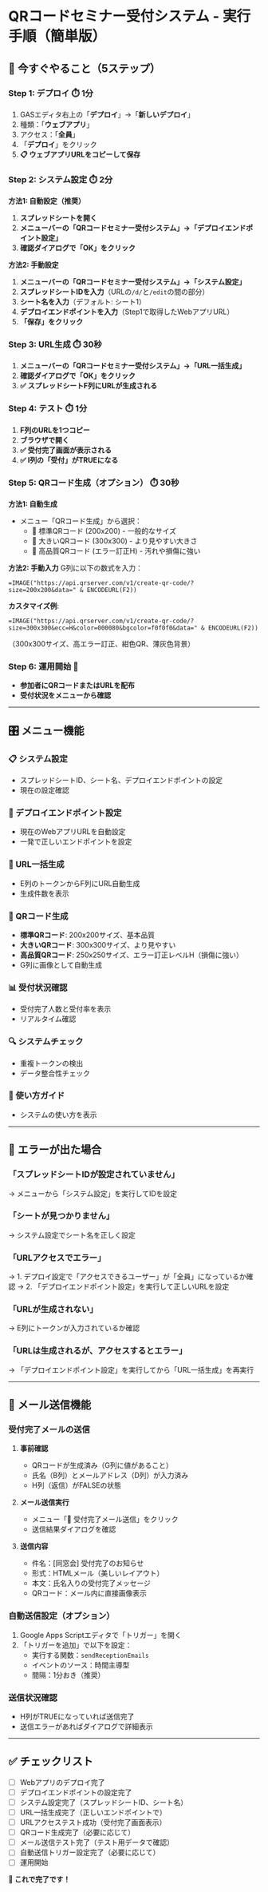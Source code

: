 # QRコードセミナー受付システム - 実行手順（簡単版）

## 🎯 **今すぐやること（5ステップ）**

### **Step 1: デプロイ** ⏱️ 1分
1. GASエディタ右上の「**デプロイ**」→「**新しいデプロイ**」
2. 種類：「**ウェブアプリ**」
3. アクセス：「**全員**」
4. 「**デプロイ**」をクリック
5. **📋 ウェブアプリURLをコピーして保存**

### **Step 2: システム設定** ⏱️ 2分
**方法1: 自動設定（推奨）**
1. **スプレッドシートを開く**
2. **メニューバーの「QRコードセミナー受付システム」→「デプロイエンドポイント設定」**
3. **確認ダイアログで「OK」をクリック**

**方法2: 手動設定**
1. **メニューバーの「QRコードセミナー受付システム」→「システム設定」**
2. **スプレッドシートIDを入力**（URLの`/d/`と`/edit`の間の部分）
3. **シート名を入力**（デフォルト: シート1）
4. **デプロイエンドポイントを入力**（Step1で取得したWebアプリURL）
5. **「保存」をクリック**

### **Step 3: URL生成** ⏱️ 30秒
1. **メニューバーの「QRコードセミナー受付システム」→「URL一括生成」**
2. **確認ダイアログで「OK」をクリック**
3. **✅ スプレッドシートF列にURLが生成される**

### **Step 4: テスト** ⏱️ 1分
1. **F列のURLを1つコピー**
2. **ブラウザで開く**
3. **✅ 受付完了画面が表示される**
4. **✅ I列の「受付」がTRUEになる**

### **Step 5: QRコード生成（オプション）** ⏱️ 30秒
**方法1: 自動生成**
- メニュー「QRコード生成」から選択：
  - 📱 標準QRコード (200x200) - 一般的なサイズ
  - 📱 大きいQRコード (300x300) - より見やすい大きさ
  - 📱 高品質QRコード (エラー訂正H) - 汚れや損傷に強い

**方法2: 手動入力**
G列に以下の数式を入力：
```
=IMAGE("https://api.qrserver.com/v1/create-qr-code/?size=200x200&data=" & ENCODEURL(F2))
```

**カスタマイズ例**:
```
=IMAGE("https://api.qrserver.com/v1/create-qr-code/?size=300x300&ecc=H&color=000080&bgcolor=f0f0f0&data=" & ENCODEURL(F2))
```
（300x300サイズ、高エラー訂正、紺色QR、薄灰色背景）

### **Step 6: 運用開始** 🎉
- **参加者にQRコードまたはURLを配布**
- **受付状況をメニューから確認**

---

## 🎛️ **メニュー機能**

### **📋 システム設定**
- スプレッドシートID、シート名、デプロイエンドポイントの設定
- 現在の設定確認

### **🚀 デプロイエンドポイント設定**
- 現在のWebアプリURLを自動設定
- 一発で正しいエンドポイントを設定

### **🔗 URL一括生成** 
- E列のトークンからF列にURL自動生成
- 生成件数を表示

### **📱 QRコード生成**
- **標準QRコード**: 200x200サイズ、基本品質
- **大きいQRコード**: 300x300サイズ、より見やすい
- **高品質QRコード**: 250x250サイズ、エラー訂正レベルH（損傷に強い）
- G列に画像として自動生成

### **📊 受付状況確認**
- 受付完了人数と受付率を表示
- リアルタイム確認

### **🔍 システムチェック**
- 重複トークンの検出
- データ整合性チェック

### **📖 使い方ガイド**
- システムの使い方を表示

---

## 🚨 **エラーが出た場合**

### **「スプレッドシートIDが設定されていません」**
→ メニューから「システム設定」を実行してIDを設定

### **「シートが見つかりません」**
→ システム設定でシート名を正しく設定

### **「URLアクセスでエラー」**
→ 1. デプロイ設定で「アクセスできるユーザー」が「全員」になっているか確認
→ 2. 「デプロイエンドポイント設定」を実行して正しいURLを設定

### **「URLが生成されない」**
→ E列にトークンが入力されているか確認

### **「URLは生成されるが、アクセスするとエラー」**
→ 「デプロイエンドポイント設定」を実行してから「URL一括生成」を再実行

---

## 📧 **メール送信機能**

### **受付完了メールの送信**
1. **事前確認**
   - QRコードが生成済み（G列に値があること）
   - 氏名（B列）とメールアドレス（D列）が入力済み
   - H列（返信）がFALSEの状態

2. **メール送信実行**
   - メニュー「📧 受付完了メール送信」をクリック
   - 送信結果ダイアログを確認

3. **送信内容**
   - 件名：[同窓会] 受付完了のお知らせ
   - 形式：HTMLメール（美しいレイアウト）
   - 本文：氏名入りの受付完了メッセージ
   - QRコード：メール内に直接画像表示

### **自動送信設定（オプション）**
1. Google Apps Scriptエディタで「トリガー」を開く
2. 「トリガーを追加」で以下を設定：
   - 実行する関数：`sendReceptionEmails`
   - イベントのソース：時間主導型
   - 間隔：1分おき（推奨）

### **送信状況確認**
- H列がTRUEになっていれば送信完了
- 送信エラーがあればダイアログで詳細表示

---

## ✅ **チェックリスト**
- [ ] Webアプリのデプロイ完了
- [ ] デプロイエンドポイントの設定完了
- [ ] システム設定完了（スプレッドシートID、シート名）
- [ ] URL一括生成完了（正しいエンドポイントで）
- [ ] URLアクセステスト成功（受付完了画面表示）
- [ ] QRコード生成完了（必要に応じて）
- [ ] メール送信テスト完了（テスト用データで確認）
- [ ] 自動送信トリガー設定完了（必要に応じて）
- [ ] 運用開始

**🎉 これで完了です！** 